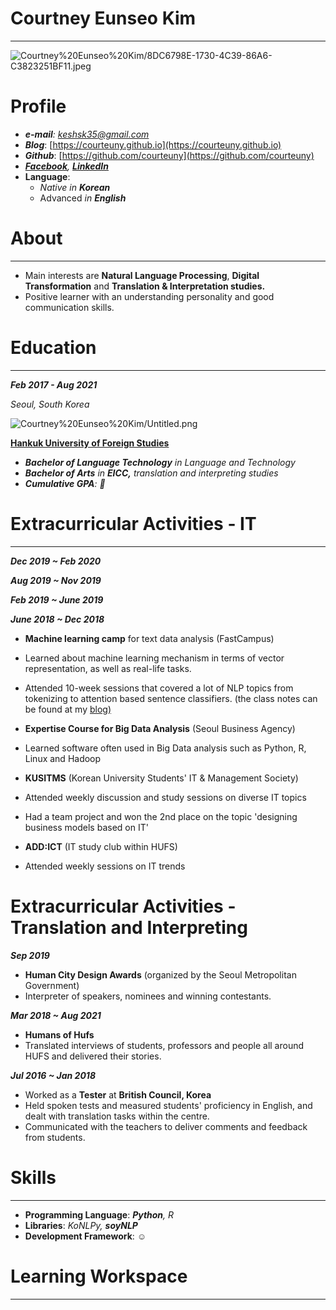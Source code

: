 # Courtney Eunseo Kim

---

![Courtney%20Eunseo%20Kim/8DC6798E-1730-4C39-86A6-C3823251BF11.jpeg](Courtney%20Eunseo%20Kim/8DC6798E-1730-4C39-86A6-C3823251BF11.jpeg)

# Profile

- ***e-mail**: keshsk35@gmail.com*
- ***Blog***: [https://courteuny.github.io](https://courteuny.github.io)
- ***Github***: [https://github.com/courteuny](https://github.com/courteuny)
- ***[Facebook](https://www.facebook.com/courtneyykim)**, **[LinkedIn](http://linkedin.com/in/eunseo-kim-444b9a175)***
- **Language**:
    - *Native in **Korean***
    - Advanced *in **English***

# About

---

- Main interests are **Natural Language Processing**, **Digital Transformation** and **Translation & Interpretation studies.**
- Positive learner with an understanding personality and good communication skills.

# Education

---

***Feb 2017 - Aug 2021***

*Seoul, South Korea*

![Courtney%20Eunseo%20Kim/Untitled.png](Courtney%20Eunseo%20Kim/Untitled.png)

**[Hankuk University of Foreign Studies](http://www.hufs.ac.kr/)**

- ***Bachelor of Language Technology** in Language and Technology*
- ***Bachelor of Arts** in **EICC,** translation and interpreting studies*
- ***Cumulative GPA**: 🤒*

# Extracurricular Activities - IT

---

***Dec 2019 ~ Feb 2020***

***Aug 2019 ~ Nov 2019***

***Feb 2019 ~ June 2019***

***June 2018 ~ Dec 2018***

- **Machine learning camp** for text data analysis (FastCampus)
- Learned about machine learning mechanism in terms of vector representation, as well as real-life tasks.
- Attended 10-week sessions that covered a lot of NLP topics from tokenizing to attention based sentence classifiers. (the class notes can be found at my [blog)](http://courteuny.github.io)

- **Expertise Course for Big Data Analysis** (Seoul Business Agency)
- Learned software often used in Big Data analysis such as Python, R, Linux and Hadoop

- **KUSITMS** (Korean University Students' IT & Management Society)
- Attended weekly discussion and study sessions on diverse IT topics
- Had a team project and won the 2nd place on the topic 'designing business models based on IT'

- **ADD:ICT** (IT study club within HUFS)
- Attended weekly sessions on IT trends

# Extracurricular Activities - Translation and Interpreting

***Sep 2019*** 

- **Human City Design Awards** (organized by the Seoul Metropolitan Government)
- Interpreter of speakers, nominees and winning contestants.

***Mar 2018 ~ Aug 2021***

- **Humans of Hufs**
- Translated interviews of students, professors and people all around HUFS and delivered their stories.

***Jul 2016 ~ Jan 2018***

- Worked as a **Tester** at **British Council, Korea**
- Held spoken tests and measured students' proficiency in English, and dealt with translation tasks within the centre.
- Communicated with the teachers to deliver comments and feedback from students.

# Skills

---

- **Programming Language**:  ***Python**, R*
- **Libraries**:  *KoNLPy, **soyNLP***
- **Development Framework**:  ☺️

# Learning Workspace

---